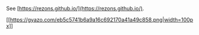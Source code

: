 See [https://rezons.github.io/](https://rezons.github.io/).

[[https://gyazo.com/eb5c5741b6a9a16c692170a41a49c858.png|width=100px]]
